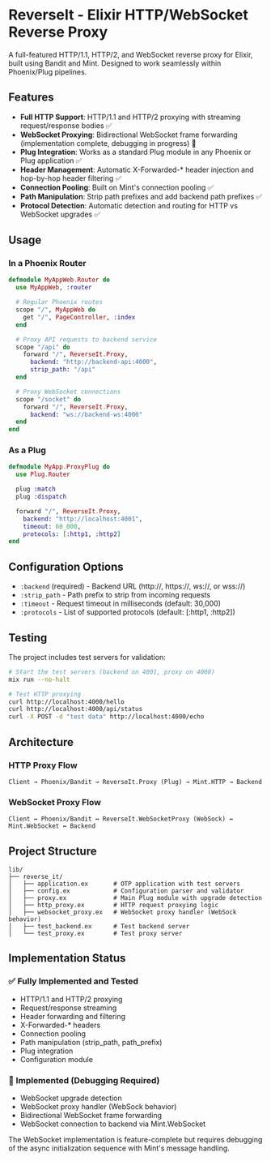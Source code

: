 # ReverseIt - Elixir HTTP/WebSocket Reverse Proxy

A full-featured HTTP/1.1, HTTP/2, and WebSocket reverse proxy for Elixir, built using Bandit and Mint. Designed to work seamlessly within Phoenix/Plug pipelines.

## Features

- **Full HTTP Support**: HTTP/1.1 and HTTP/2 proxying with streaming request/response bodies ✅
- **WebSocket Proxying**: Bidirectional WebSocket frame forwarding (implementation complete, debugging in progress) 🔧
- **Plug Integration**: Works as a standard Plug module in any Phoenix or Plug application ✅
- **Header Management**: Automatic X-Forwarded-* header injection and hop-by-hop header filtering ✅
- **Connection Pooling**: Built on Mint's connection pooling ✅
- **Path Manipulation**: Strip path prefixes and add backend path prefixes ✅
- **Protocol Detection**: Automatic detection and routing for HTTP vs WebSocket upgrades ✅

## Usage

### In a Phoenix Router

```elixir
defmodule MyAppWeb.Router do
  use MyAppWeb, :router

  # Regular Phoenix routes
  scope "/", MyAppWeb do
    get "/", PageController, :index
  end

  # Proxy API requests to backend service
  scope "/api" do
    forward "/", ReverseIt.Proxy,
      backend: "http://backend-api:4000",
      strip_path: "/api"
  end

  # Proxy WebSocket connections
  scope "/socket" do
    forward "/", ReverseIt.Proxy,
      backend: "ws://backend-ws:4000"
  end
end
```

### As a Plug

```elixir
defmodule MyApp.ProxyPlug do
  use Plug.Router

  plug :match
  plug :dispatch

  forward "/", ReverseIt.Proxy,
    backend: "http://localhost:4001",
    timeout: 60_000,
    protocols: [:http1, :http2]
end
```

## Configuration Options

- `:backend` (required) - Backend URL (http://, https://, ws://, or wss://)
- `:strip_path` - Path prefix to strip from incoming requests
- `:timeout` - Request timeout in milliseconds (default: 30,000)
- `:protocols` - List of supported protocols (default: [:http1, :http2])

## Testing

The project includes test servers for validation:

```bash
# Start the test servers (backend on 4001, proxy on 4000)
mix run --no-halt

# Test HTTP proxying
curl http://localhost:4000/hello
curl http://localhost:4000/api/status
curl -X POST -d "test data" http://localhost:4000/echo
```

## Architecture

### HTTP Proxy Flow
```
Client → Phoenix/Bandit → ReverseIt.Proxy (Plug) → Mint.HTTP → Backend
```

### WebSocket Proxy Flow
```
Client ↔ Phoenix/Bandit ↔ ReverseIt.WebSocketProxy (WebSock) ↔ Mint.WebSocket ↔ Backend
```

## Project Structure

```
lib/
├── reverse_it/
│   ├── application.ex       # OTP application with test servers
│   ├── config.ex            # Configuration parser and validator
│   ├── proxy.ex             # Main Plug module with upgrade detection
│   ├── http_proxy.ex        # HTTP request proxying logic
│   ├── websocket_proxy.ex   # WebSocket proxy handler (WebSock behavior)
│   ├── test_backend.ex      # Test backend server
│   └── test_proxy.ex        # Test proxy server
```

## Implementation Status

### ✅ Fully Implemented and Tested
- HTTP/1.1 and HTTP/2 proxying
- Request/response streaming
- Header forwarding and filtering
- X-Forwarded-* headers
- Connection pooling
- Path manipulation (strip_path, path_prefix)
- Plug integration
- Configuration module

### 🔧 Implemented (Debugging Required)
- WebSocket upgrade detection
- WebSocket proxy handler (WebSock behavior)
- Bidirectional WebSocket frame forwarding
- WebSocket connection to backend via Mint.WebSocket

The WebSocket implementation is feature-complete but requires debugging of the async initialization sequence with Mint's message handling.

